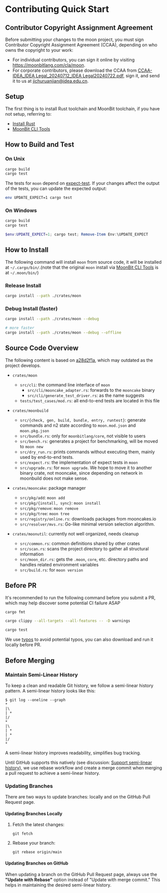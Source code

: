 # Contributing Quick Start


## Contributor Copyright Assignment Agreement

Before submitting your changes to the moon project, you must sign Contributor Copyright Assignment Agreement (CCAA), depending on who owns the copyright to your work:
- For individual contributors, you can sign it online by visiting https://moonbitlang.com/cla/moon.
- For corporate contributors, please download the CCAA from [CCAA-IDEA_IDEA Legal_20240712_IDEA Legal20240722.pdf](https://github.com/moonbitlang/moon/blob/CCAA/CCAA-IDEA_IDEA%20Legal_20240712_IDEA%20Legal20240722.pdf), sign it, and send it to us at jichuruanjian@idea.edu.cn.

## Setup

The first thing is to install Rust toolchain and MoonBit toolchain, if you have not setup, referring to:

- [Install Rust](https://www.rust-lang.org/tools/install)
- [MoonBit CLI Tools](https://www.moonbitlang.com/download/#moonbit-cli-tools)


## How to Build and Test

### On Unix

```bash
cargo build
cargo test
```

The tests for `moon` depend on
[expect-test](https://github.com/rust-analyzer/expect-test). If your changes
affect the output of the tests, you can update the expected output:

```bash
env UPDATE_EXPECT=1 cargo test
```

### On Windows

```bash
cargo build
cargo test
```

```powershell
$env:UPDATE_EXPECT=1; cargo test; Remove-Item Env:\UPDATE_EXPECT
```

## How to Install

The following command will install `moon` from source code, it will be installed at `~/.cargo/bin/`.(note that the original `moon` install via [MoonBit CLI Tools](https://www.moonbitlang.com/download/#moonbit-cli-tools) is at `~/.moon/bin/`)

### Release Install

```bash
cargo install --path ./crates/moon
```

### Debug Install (faster)

```bash
cargo install --path ./crates/moon --debug
```

```bash
# more faster
cargo install --path ./crates/moon --debug --offline
```


## Source Code Overview

The following content is based on [a28d2f1a](https://github.com/moonbitlang/moon/commit/a28d2f1a1bb47bdaf428fd150e0f6d2b4c959bb0), which may outdated as the project develops.

- `crates/moon`
  - `src/cli`: the command line interface of `moon`
    - `src/cli/mooncake_adapter.rs`: forwards to the `mooncake`
      binary
    - `src/cli/generate_test_driver.rs`: as the name suggests
  - `tests/test_cases/mod.rs`: all end-to-end tests are located in
    this file

- `crates/moonbuild`
  - `src/{check, gen, build, bundle, entry, runtest}`: generate
    commands and n2 state according to `moon.mod.json` and `moon.pkg.json`
  - `src/bundle.rs`: only for `moonbitlang/core`, not visible
    to users
  - `src/bench.rs`: generates a project for benchmarking, will
    be moved to `moon new`
  - `src/dry_run.rs`: prints commands without executing them,
    mainly used by end-to-end tests.
  - `src/expect.rs`: the implementation of expect tests in
    `moon`
  - `src/upgrade.rs`: for `moon upgrade`. We hope to move it to
    another binary crate, not mooncake, since depending on network in moonbuild
    does not make sense.

- `crates/mooncake`: package manager
  - `src/pkg/add`: `moon add`
  - `src/pkg/{install, sync}`: `moon install`
  - `src/pkg/remove`: `moon remove`
  - `src/pkg/tree`: `moon tree`
  - `src/registry/online.rs`: downloads packages from
    mooncakes.io
  - `src/resolver/mvs.rs`: Go-like minimal version selection
    algorithm.

- `crates/moonutil`: currently not well organized, needs cleanup
  - `src/common.rs`: common definitions shared by other crates
  - `src/scan.rs`: scans the project directory to gather all
    structural information
  - `src/moon_dir.rs`: gets the `.moon`, `core`, etc. directory
    paths and handles related environment variables
  - `src/build.rs`: for `moon version`


## Before PR

It's recommended to run the following command before you submit a PR, which may
help discover some potential CI failure ASAP

```bash
cargo fmt

cargo clippy --all-targets --all-features -- -D warnings

cargo test
```

We use [typos](https://github.com/crate-ci/typos) to avoid potential typos, you
can also download and run it locally before PR.


## Before Merging
### Maintain Semi-Linear History

To keep a clean and readable Git history, we follow a semi-linear history pattern. A semi-linear history looks like this:

```
$ git log --oneline --graph
*
|\
| *
|/
*
|\
| *
| *
|/
*
```

A semi-linear history improves readability, simplifies bug tracking.

Until GitHub supports this natively (see discussion: [Support semi-linear history](https://github.com/orgs/community/discussions/8940)), we use rebase workflow and create a merge commit when merging a pull request to achieve a semi-linear history.

### Updating Branches

There are two ways to update branches: locally and on the GitHub Pull Request page.

#### Updating Branches Locally

1. Fetch the latest changes:
    ```
    git fetch
    ```
2. Rebase your branch:
    ```
    git rebase origin/main
    ```

#### Updating Branches on GitHub

When updating a branch on the GitHub Pull Request page, always use the **"Update with Rebase"** option instead of "Update with merge commit." This helps in maintaining the desired semi-linear history.
